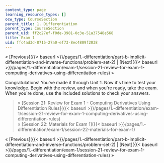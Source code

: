```yaml
---
content_type: page
learning_resource_types: []
ocw_type: CourseSection
parent_title: 1. Differentiation
parent_type: CourseSection
parent_uid: ff2c27ef-f0de-3981-0c3e-51a37548e568
title: Exam 1
uid: ffc4ad3d-8715-27a0-ef73-8ec4809f2038
---
```


« [Previous]({{< baseurl >}}/pages/1.-differentiation/part-b-implicit-differentiation-and-inverse-functions/problem-set-2) | [Next]({{< baseurl >}}/pages/1.-differentiation/exam-1/session-21-review-for-exam-1-computing-derivatives-using-differentiation-rules) »

Congratulations! You've made it through Unit 1. Now it's time to test your knowledge. Begin with the review, and when you're ready, take the exam. When you're done, use the included solutions to check your answers.

> » [Session 21: Review for Exam 1 - Computing Derivatives Using Differentiation Rules]({{< baseurl >}}/pages/1.-differentiation/exam-1/session-21-review-for-exam-1-computing-derivatives-using-differentiation-rules)  
> » [Session 22: Materials for Exam 1]({{< baseurl >}}/pages/1.-differentiation/exam-1/session-22-materials-for-exam-1)

« [Previous]({{< baseurl >}}/pages/1.-differentiation/part-b-implicit-differentiation-and-inverse-functions/problem-set-2) | [Next]({{< baseurl >}}/pages/1.-differentiation/exam-1/session-21-review-for-exam-1-computing-derivatives-using-differentiation-rules) »